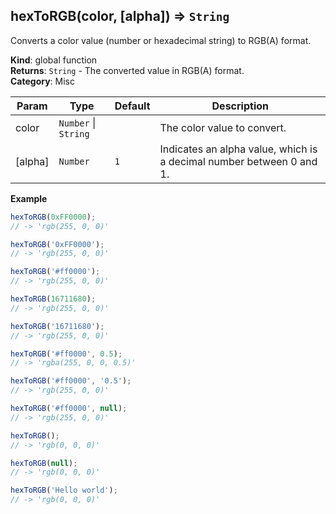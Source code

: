 <a name="hexToRGB"></a>

## hexToRGB(color, [alpha]) ⇒ <code>String</code>
Converts a color value (number or hexadecimal string) to RGB(A) format.

**Kind**: global function  
**Returns**: <code>String</code> - The converted value in RGB(A) format.  
**Category**: Misc  

| Param | Type | Default | Description |
| --- | --- | --- | --- |
| color | <code>Number</code> &#124; <code>String</code> |  | The color value to convert. |
| [alpha] | <code>Number</code> | <code>1</code> | Indicates an alpha value, which is a decimal number between 0 and 1. |

**Example**  
```js
hexToRGB(0xFF0000);
// -> 'rgb(255, 0, 0)'

hexToRGB('0xFF0000');
// -> 'rgb(255, 0, 0)'

hexToRGB('#ff0000');
// -> 'rgb(255, 0, 0)'

hexToRGB(16711680);
// -> 'rgb(255, 0, 0)'

hexToRGB('16711680');
// -> 'rgb(255, 0, 0)'

hexToRGB('#ff0000', 0.5);
// -> 'rgba(255, 0, 0, 0.5)'

hexToRGB('#ff0000', '0.5');
// -> 'rgb(255, 0, 0)'

hexToRGB('#ff0000', null);
// -> 'rgb(255, 0, 0)'

hexToRGB();
// -> 'rgb(0, 0, 0)'

hexToRGB(null);
// -> 'rgb(0, 0, 0)'

hexToRGB('Hello world');
// -> 'rgb(0, 0, 0)'
```
